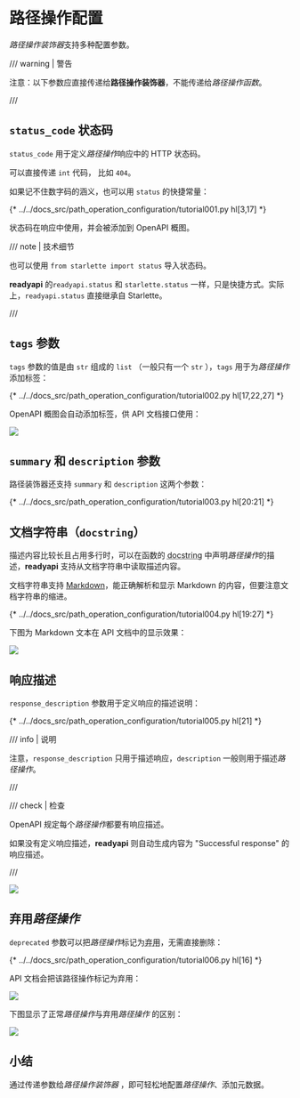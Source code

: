 # 路径操作配置

*路径操作装饰器*支持多种配置参数。

/// warning | 警告

注意：以下参数应直接传递给**路径操作装饰器**，不能传递给*路径操作函数*。

///

## `status_code` 状态码

`status_code` 用于定义*路径操作*响应中的 HTTP 状态码。

可以直接传递 `int` 代码， 比如 `404`。

如果记不住数字码的涵义，也可以用 `status` 的快捷常量：

{* ../../docs_src/path_operation_configuration/tutorial001.py hl[3,17] *}

状态码在响应中使用，并会被添加到 OpenAPI 概图。

/// note | 技术细节

也可以使用 `from starlette import status` 导入状态码。

**readyapi** 的`readyapi.status` 和 `starlette.status` 一样，只是快捷方式。实际上，`readyapi.status` 直接继承自 Starlette。

///

## `tags` 参数

`tags` 参数的值是由 `str` 组成的 `list` （一般只有一个 `str` ），`tags` 用于为*路径操作*添加标签：

{* ../../docs_src/path_operation_configuration/tutorial002.py hl[17,22,27] *}

OpenAPI 概图会自动添加标签，供 API 文档接口使用：

<img src="/img/tutorial/path-operation-configuration/image01.png">

## `summary` 和 `description` 参数

路径装饰器还支持 `summary` 和 `description` 这两个参数：

{* ../../docs_src/path_operation_configuration/tutorial003.py hl[20:21] *}

## 文档字符串（`docstring`）

描述内容比较长且占用多行时，可以在函数的 <abbr title="函数中作为第一个表达式，用于文档目的的一个多行字符串（并没有被分配个任何变量）">docstring</abbr> 中声明*路径操作*的描述，**readyapi** 支持从文档字符串中读取描述内容。

文档字符串支持 <a href="https://en.wikipedia.org/wiki/Markdown" class="external-link" target="_blank">Markdown</a>，能正确解析和显示 Markdown 的内容，但要注意文档字符串的缩进。

{* ../../docs_src/path_operation_configuration/tutorial004.py hl[19:27] *}

下图为 Markdown 文本在 API 文档中的显示效果：

<img src="/img/tutorial/path-operation-configuration/image02.png">

## 响应描述

`response_description` 参数用于定义响应的描述说明：

{* ../../docs_src/path_operation_configuration/tutorial005.py hl[21] *}

/// info | 说明

注意，`response_description` 只用于描述响应，`description` 一般则用于描述*路径操作*。

///

/// check | 检查

OpenAPI 规定每个*路径操作*都要有响应描述。

如果没有定义响应描述，**readyapi** 则自动生成内容为 "Successful response" 的响应描述。

///

<img src="/img/tutorial/path-operation-configuration/image03.png">

## 弃用*路径操作*

`deprecated` 参数可以把*路径操作*标记为<abbr title="过时，建议不要使用">弃用</abbr>，无需直接删除：

{* ../../docs_src/path_operation_configuration/tutorial006.py hl[16] *}

API 文档会把该路径操作标记为弃用：

<img src="/img/tutorial/path-operation-configuration/image04.png">

下图显示了正常*路径操作*与弃用*路径操作* 的区别：

<img src="/img/tutorial/path-operation-configuration/image05.png">

## 小结

通过传递参数给*路径操作装饰器* ，即可轻松地配置*路径操作*、添加元数据。
